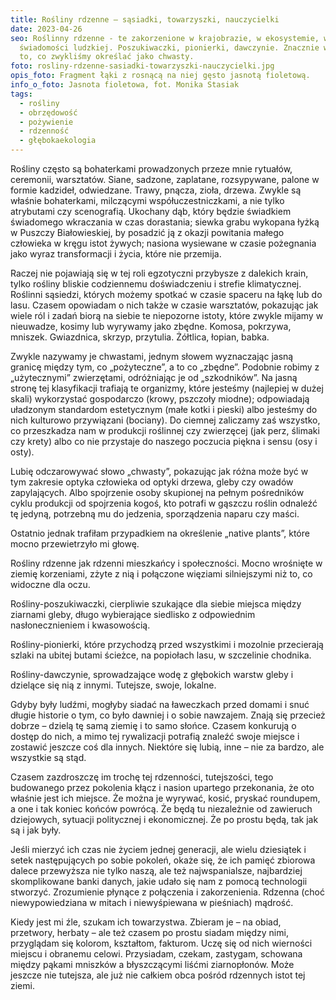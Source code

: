 ```yaml
---
title: Rośliny rdzenne – sąsiadki, towarzyszki, nauczycielki
date: 2023-04-26
seo: Roślinny rdzenne - te zakorzenione w krajobrazie, w ekosystemie, w
  świadomości ludzkiej. Poszukiwaczki, pionierki, dawczynie. Znacznie więcej niż
  to, co zwykliśmy określać jako chwasty.
foto: rosliny-rdzenne-sasiadki-towarzyszki-nauczycielki.jpg
opis_foto: Fragment łąki z rosnącą na niej gęsto jasnotą fioletową.
info_o_foto: Jasnota fioletowa, fot. Monika Stasiak
tags:
  - rośliny
  - obrzędowość
  - pożywienie
  - rdzenność
  - głębokaekologia
---
```


Rośliny często są bohaterkami prowadzonych przeze mnie rytuałów, ceremonii, warsztatów. Siane, sadzone, zaplatane, rozsypywane, palone w formie kadzideł, odwiedzane. Trawy, pnącza, zioła, drzewa. Zwykle są właśnie bohaterkami, milczącymi współuczestniczkami, a nie tylko atrybutami czy scenografią. Ukochany dąb, który będzie świadkiem świadomego wkraczania w czas dorastania; siewka grabu wykopana łyżką w Puszczy Białowieskiej, by posadzić ją z okazji powitania małego człowieka w kręgu istot żywych; nasiona wysiewane w czasie pożegnania jako wyraz transformacji i życia, które nie przemija.

Raczej nie pojawiają się w tej roli egzotyczni przybysze z dalekich krain, tylko rośliny bliskie codziennemu doświadczeniu i strefie klimatycznej. Roślinni sąsiedzi, których możemy spotkać w czasie spaceru na łąkę lub do lasu. Czasem opowiadam o nich także w czasie warsztatów, pokazując jak wiele ról i zadań biorą na siebie te niepozorne istoty, które zwykle mijamy w nieuwadze, kosimy lub wyrywamy jako zbędne. Komosa, pokrzywa, mniszek. Gwiazdnica, skrzyp, przytulia. Żółtlica, łopian, babka.

Zwykle nazywamy je chwastami, jednym słowem wyznaczając jasną granicę między tym, co „pożyteczne”, a to co „zbędne”. Podobnie robimy z „użytecznymi” zwierzętami, odróżniając je od „szkodników”. Na jasną stronę tej klasyfikacji trafiają te organizmy, które jesteśmy (najlepiej w dużej skali) wykorzystać gospodarczo (krowy, pszczoły miodne); odpowiadają uładzonym standardom estetycznym (małe kotki i pieski) albo jesteśmy do nich kulturowo przywiązani (bociany). Do ciemnej zaliczamy zaś wszystko, co przeszkadza nam w produkcji roślinnej czy zwierzęcej (jak perz, ślimaki czy krety) albo co nie przystaje do naszego poczucia piękna i sensu (osy i osty).

Lubię odczarowywać słowo „chwasty”, pokazując jak różna może być w tym zakresie optyka człowieka od optyki drzewa, gleby czy owadów zapylających. Albo spojrzenie osoby skupionej na pełnym pośredników cyklu produkcji od spojrzenia kogoś, kto potrafi w gąszczu roślin odnaleźć tę jedyną, potrzebną mu do jedzenia, sporządzenia naparu czy maści.

Ostatnio jednak trafiłam przypadkiem na określenie „native plants”, które mocno przewietrzyło mi głowę.

Rośliny rdzenne jak rdzenni mieszkańcy i społeczności. Mocno wrośnięte w ziemię korzeniami, zżyte z nią i połączone więziami silniejszymi niż to, co widoczne dla oczu.

Rośliny-poszukiwaczki, cierpliwie szukające dla siebie miejsca między ziarnami gleby, długo wybierające siedlisko z odpowiednim nasłonecznieniem i kwasowością.

Rośliny-pionierki, które przychodzą przed wszystkimi i mozolnie przecierają szlaki na ubitej butami ścieżce, na popiołach lasu, w szczelinie chodnika.

Rośliny-dawczynie, sprowadzające wodę z głębokich warstw gleby i dzielące się nią z innymi. Tutejsze, swoje, lokalne.

Gdyby były ludźmi, mogłyby siadać na ławeczkach przed domami i snuć długie historie o tym, co było dawniej i o sobie nawzajem. Znają się przecież dobrze – dzielą tę samą ziemię i to samo słońce. Czasem konkurują o dostęp do nich, a mimo tej rywalizacji potrafią znaleźć swoje miejsce i zostawić jeszcze coś dla innych. Niektóre się lubią, inne – nie za bardzo, ale wszystkie są stąd.

Czasem zazdroszczę im trochę tej rdzenności, tutejszości, tego budowanego przez pokolenia kłącz i nasion upartego przekonania, że oto właśnie jest ich miejsce. Że można je wyrywać, kosić, pryskać roundupem, a one i tak koniec końców powrócą. Że będą tu niezależnie od zawieruch dziejowych, sytuacji politycznej i ekonomicznej. Że po prostu będą, tak jak są i jak były.

Jeśli mierzyć ich czas nie życiem jednej generacji, ale wielu dziesiątek i setek następujących po sobie pokoleń, okaże się, że ich pamięć zbiorowa dalece przewyższa nie tylko naszą, ale też najwspanialsze, najbardziej skomplikowane banki danych, jakie udało się nam z pomocą technologii stworzyć. Zrozumienie płynące z połączenia i zakorzenienia. Rdzenna (choć niewypowiedziana w mitach i niewyśpiewana w pieśniach) mądrość.

Kiedy jest mi źle, szukam ich towarzystwa. Zbieram je – na obiad, przetwory, herbaty – ale też czasem po prostu siadam między nimi, przyglądam się kolorom, kształtom, fakturom. Uczę się od nich wierności miejscu i obranemu celowi. Przysiadam, czekam, zastygam, schowana między pąkami mniszków a błyszczącymi liśćmi ziarnopłonów. Może jeszcze nie tutejsza, ale już nie całkiem obca pośród rdzennych istot tej ziemi.